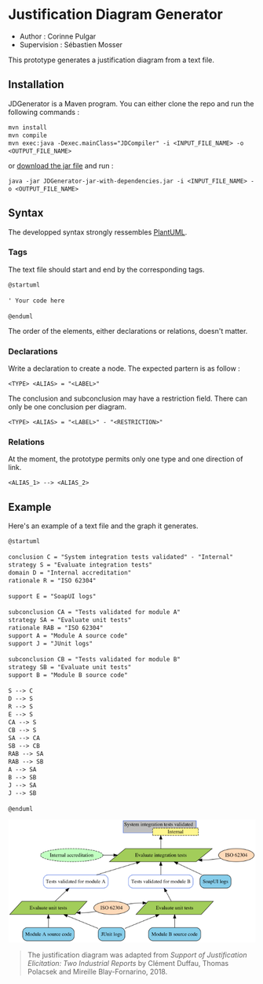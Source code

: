 # Justification Diagram Generator

- Author : Corinne Pulgar
- Supervision : Sébastien Mosser

This prototype generates a justification diagram from a text file. 

## Installation

JDGenerator is a Maven program. You can either clone the repo and run the following commands :
```
mvn install
mvn compile
mvn exec:java -Dexec.mainClass="JDCompiler" -i <INPUT_FILE_NAME> -o <OUTPUT_FILE_NAME>
```

or [download the jar file](https://github.com/ace-design/JustificationDiagram/releases/tag/v1.0) and run :
```
java -jar JDGenerator-jar-with-dependencies.jar -i <INPUT_FILE_NAME> -o <OUTPUT_FILE_NAME>
```

## Syntax
The developped syntax strongly ressembles [PlantUML](https://plantuml.com/). 

### Tags
The text file should start and end by the corresponding tags.
```
@startuml

' Your code here

@enduml
```
The order of the elements, either declarations or relations, doesn't matter.

### Declarations
Write a declaration to create a node. The expected partern is as follow :
```
<TYPE> <ALIAS> = "<LABEL>"
```
The conclusion and subconclusion may have a restriction field. There can only be one conclusion per diagram.
```
<TYPE> <ALIAS> = "<LABEL>" - "<RESTRICTION>"
```

### Relations
At the moment, the prototype permits only one type and one direction of link.
```
<ALIAS_1> --> <ALIAS_2>
```

## Example
Here's an example of a text file and the graph it generates. 
```
@startuml

conclusion C = "System integration tests validated" - "Internal"
strategy S = "Evaluate integration tests"
domain D = "Internal accreditation"
rationale R = "ISO 62304"

support E = "SoapUI logs"

subconclusion CA = "Tests validated for module A"
strategy SA = "Evaluate unit tests"
rationale RAB = "ISO 62304"
support A = "Module A source code"
support J = "JUnit logs"

subconclusion CB = "Tests validated for module B"
strategy SB = "Evaluate unit tests"
support B = "Module B source code"

S --> C
D --> S
R --> S
E --> S
CA --> S
CB --> S
SA --> CA
SB --> CB
RAB --> SA
RAB --> SB
A --> SA
B --> SB
J --> SA
J --> SB

@enduml
```

![](examples/fig1.png)



> The justification diagram was adapted from _Support of Justification Elicitation: Two Industrial Reports_ by Clément Duffau, Thomas Polacsek and Mireille Blay-Fornarino, 2018.




